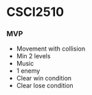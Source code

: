 # CSCI2510

### MVP
- Movement with collision
- Min 2 levels
- Music
- 1 enemy
- Clear win condition
- Clear lose condition
